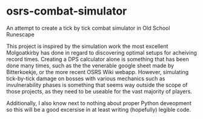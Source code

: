 # osrs-combat-simulator
An attempt to create a tick by tick combat simulator in Old School Runescape

This project is inspired by the simulation work the most excellent Molgoatkirby has done in regard to discovering optimal setups for acheiving record times.
Creating a DPS calculator alone is something that has been done many times, such as the the venerable google sheet made by Bitterkoekje, or the more recent OSRS Wiki webapp.
However, simulating tick-by-tick damage on bosses with various mechanics such as invulnerability phases is something that seems way outside the scope of those projects, as they need to be useable for the vast majority of players.

Additionally, I also know next to nothing about proper Python deveopment so this will be a good excersise in at least writing (hopefully) legible code.
